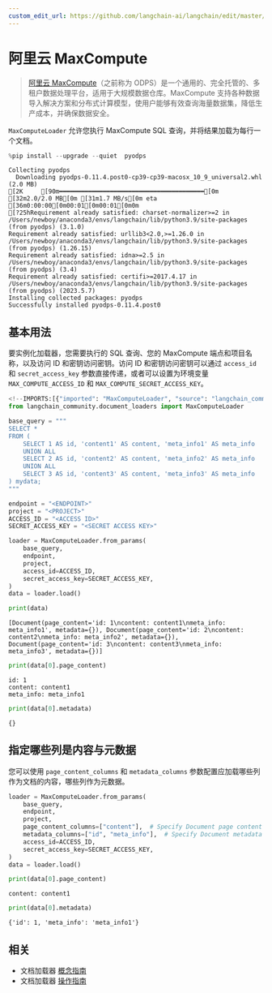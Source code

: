 ```yaml
---
custom_edit_url: https://github.com/langchain-ai/langchain/edit/master/docs/docs/integrations/document_loaders/alibaba_cloud_maxcompute.ipynb
---
```

# 阿里云 MaxCompute

>[阿里云 MaxCompute](https://www.alibabacloud.com/product/maxcompute)（之前称为 ODPS）是一个通用的、完全托管的、多租户数据处理平台，适用于大规模数据仓库。MaxCompute 支持各种数据导入解决方案和分布式计算模型，使用户能够有效查询海量数据集，降低生产成本，并确保数据安全。

`MaxComputeLoader` 允许您执行 MaxCompute SQL 查询，并将结果加载为每行一个文档。


```python
%pip install --upgrade --quiet  pyodps
```
```output
Collecting pyodps
  Downloading pyodps-0.11.4.post0-cp39-cp39-macosx_10_9_universal2.whl (2.0 MB)
[2K     [90m━━━━━━━━━━━━━━━━━━━━━━━━━━━━━━━━━━━━━━━━[0m [32m2.0/2.0 MB[0m [31m1.7 MB/s[0m eta [36m0:00:00[0m00:01[0m00:01[0m0m
[?25hRequirement already satisfied: charset-normalizer>=2 in /Users/newboy/anaconda3/envs/langchain/lib/python3.9/site-packages (from pyodps) (3.1.0)
Requirement already satisfied: urllib3<2.0,>=1.26.0 in /Users/newboy/anaconda3/envs/langchain/lib/python3.9/site-packages (from pyodps) (1.26.15)
Requirement already satisfied: idna>=2.5 in /Users/newboy/anaconda3/envs/langchain/lib/python3.9/site-packages (from pyodps) (3.4)
Requirement already satisfied: certifi>=2017.4.17 in /Users/newboy/anaconda3/envs/langchain/lib/python3.9/site-packages (from pyodps) (2023.5.7)
Installing collected packages: pyodps
Successfully installed pyodps-0.11.4.post0
```
## 基本用法
要实例化加载器，您需要执行的 SQL 查询、您的 MaxCompute 端点和项目名称，以及访问 ID 和密钥访问密钥。访问 ID 和密钥访问密钥可以通过 `access_id` 和 `secret_access_key` 参数直接传递，或者可以设置为环境变量 `MAX_COMPUTE_ACCESS_ID` 和 `MAX_COMPUTE_SECRET_ACCESS_KEY`。


```python
<!--IMPORTS:[{"imported": "MaxComputeLoader", "source": "langchain_community.document_loaders", "docs": "https://python.langchain.com/api_reference/community/document_loaders/langchain_community.document_loaders.max_compute.MaxComputeLoader.html", "title": "Alibaba Cloud MaxCompute"}]-->
from langchain_community.document_loaders import MaxComputeLoader
```


```python
base_query = """
SELECT *
FROM (
    SELECT 1 AS id, 'content1' AS content, 'meta_info1' AS meta_info
    UNION ALL
    SELECT 2 AS id, 'content2' AS content, 'meta_info2' AS meta_info
    UNION ALL
    SELECT 3 AS id, 'content3' AS content, 'meta_info3' AS meta_info
) mydata;
"""
```


```python
endpoint = "<ENDPOINT>"
project = "<PROJECT>"
ACCESS_ID = "<ACCESS ID>"
SECRET_ACCESS_KEY = "<SECRET ACCESS KEY>"
```


```python
loader = MaxComputeLoader.from_params(
    base_query,
    endpoint,
    project,
    access_id=ACCESS_ID,
    secret_access_key=SECRET_ACCESS_KEY,
)
data = loader.load()
```


```python
print(data)
```
```output
[Document(page_content='id: 1\ncontent: content1\nmeta_info: meta_info1', metadata={}), Document(page_content='id: 2\ncontent: content2\nmeta_info: meta_info2', metadata={}), Document(page_content='id: 3\ncontent: content3\nmeta_info: meta_info3', metadata={})]
```

```python
print(data[0].page_content)
```
```output
id: 1
content: content1
meta_info: meta_info1
```

```python
print(data[0].metadata)
```
```output
{}
```
## 指定哪些列是内容与元数据
您可以使用 `page_content_columns` 和 `metadata_columns` 参数配置应加载哪些列作为文档的内容，哪些列作为元数据。


```python
loader = MaxComputeLoader.from_params(
    base_query,
    endpoint,
    project,
    page_content_columns=["content"],  # Specify Document page content
    metadata_columns=["id", "meta_info"],  # Specify Document metadata
    access_id=ACCESS_ID,
    secret_access_key=SECRET_ACCESS_KEY,
)
data = loader.load()
```


```python
print(data[0].page_content)
```
```output
content: content1
```

```python
print(data[0].metadata)
```
```output
{'id': 1, 'meta_info': 'meta_info1'}
```

## 相关

- 文档加载器 [概念指南](/docs/concepts/#document-loaders)
- 文档加载器 [操作指南](/docs/how_to/#document-loaders)
